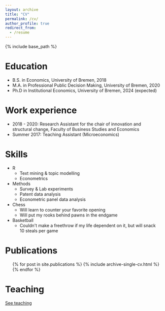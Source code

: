 ```yaml
---
layout: archive
title: "CV"
permalink: /cv/
author_profile: true
redirect_from:
  - /resume
---
```


{% include base_path %}

Education
======
* B.S. in Economics, University of Bremen, 2018
* M.A. in Professional Public Decision Making, University of Bremen, 2020
* Ph.D in Institutional Economics, University of Bremen, 2024 (expected)

Work experience
======
* 2018 - 2020: Research Assistant for the chair of innovation and structural change, Faculty of Business Studies and Economics
* Summer 2017: Teaching Assistant (Microeconomics)

Skills
======
* R
  * Text mining & topic modelling
  * Econometrics
* Methods
  * Survey & Lab experiments
  * Patent data analysis
  * Econometric panel data analysis
* Chess
  * Will learn to counter your favorite opening
  * Will put my rooks behind pawns in the endgame
* Basketball
  * Couldn't make a freethrow if my life dependent on it, but will snack 10 steals per game

Publications
======
  <ul>{% for post in site.publications %}
    {% include archive-single-cv.html %}
  {% endfor %}</ul>
  
Teaching
======
[See teaching](https://dkarpa.github.io/teaching/)
  
